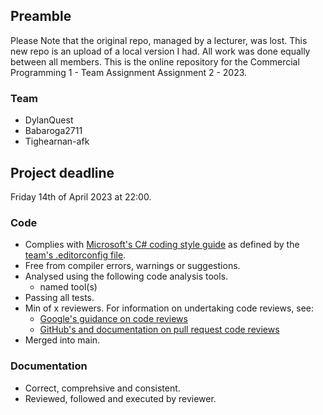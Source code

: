 ## Preamble

Please Note that the original repo, managed by a lecturer, was lost. This new repo is an upload of a local version I had. All work was done equally between all members.
This is the online repository for the Commercial Programming 1 - Team Assignment Assignment 2 - 2023.

### Team
<!--- Insert team members github handles only! --->
<!--- DocMilo --->

* DylanQuest
* Babaroga2711
* Tighearnan-afk

## Project deadline

Friday 14th of April 2023 at 22:00.
    

### Code

* Complies with [Microsoft's C# coding style guide](https://learn.microsoft.com/en-us/dotnet/csharp/fundamentals/coding-style/coding-conventions) as defined by the [team's .editorconfig file](.editorconfig).  
* Free from compiler errors, warnings or suggestions.
* Analysed using the following code analysis tools.  
    * named tool(s)
* Passing all tests.  
* Min of x reviewers. For information on undertaking code reviews, see:
  * [Google's guidance on code reviews](https://abseil.io/resources/swe-book/html/ch09.html) 
  * [GitHub's and documentation on pull request code reviews](https://docs.github.com/en/pull-requests/collaborating-with-pull-requests/reviewing-changes-in-pull-requests/about-pull-request-reviews)
* Merged into main.  

### Documentation

* Correct, comprehsive and consistent.  
* Reviewed, followed and executed by reviewer.
